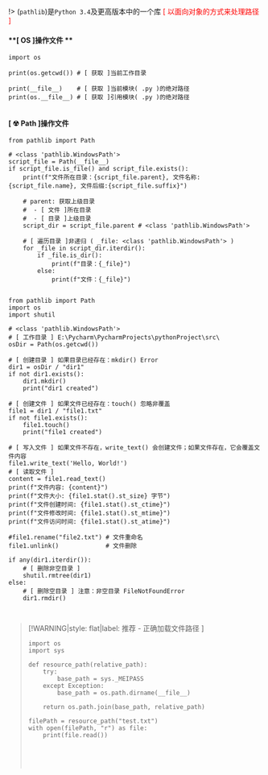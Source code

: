 <br/>

!> (`pathlib`)是`Python 3.4`及更高版本中的一个库 <span style='color:red'>[ 以面向对象的方式来处理路径 ]</span>

<!-- tabs:start -->

#### **[ OS ]操作文件 **

```shell
import os

print(os.getcwd()) # [ 获取 ]当前工作目录

print(__file__)    # [ 获取 ]当前模块( .py )的绝对路径
print(os.__file__) # [ 获取 ]引用模块( .py )的绝对路径


```



#### **[ ☢ Path ]操作文件**

```shell
from pathlib import Path
    
# <class 'pathlib.WindowsPath'>
script_file = Path(__file__)
if script_file.is_file() and script_file.exists():
    print(f"文件所在目录：{script_file.parent}, 文件名称: {script_file.name}, 文件后缀:{script_file.suffix}")

    # parent: 获取上级目录 
    #  - [ 文件 ]所在目录
    #  - [ 目录 ]上级目录
    script_dir = script_file.parent # <class 'pathlib.WindowsPath'>
    
    # [ 遍历目录 ]非递归 ( _file: <class 'pathlib.WindowsPath'> )
    for _file in script_dir.iterdir():
        if _file.is_dir():
            print(f"目录：{_file}")
        else:
            print(f"文件：{_file}")
                

```

```shell
from pathlib import Path
import os
import shutil

# <class 'pathlib.WindowsPath'>
# [ 工作目录 ] E:\Pycharm\PycharmProjects\pythonProject\src\
osDir = Path(os.getcwd())

# [ 创建目录 ] 如果目录已经存在：mkdir() Error
dir1 = osDir / "dir1"
if not dir1.exists():
    dir1.mkdir()
    print("dir1 created")

# [ 创建文件 ] 如果文件已经存在：touch() 忽略非覆盖
file1 = dir1 / "file1.txt"
if not file1.exists():
    file1.touch()
    print("file1 created")

# [ 写入文件 ] 如果文件不存在，write_text() 会创建文件；如果文件存在，它会覆盖文件内容
file1.write_text('Hello, World!')
# [ 读取文件 ]
content = file1.read_text()
print(f"文件内容: {content}")
print(f"文件大小: {file1.stat().st_size} 字节")
print(f"文件创建时间: {file1.stat().st_ctime}")
print(f"文件修改时间: {file1.stat().st_mtime}")
print(f"文件访问时间: {file1.stat().st_atime}")

#file1.rename("file2.txt") # 文件重命名
file1.unlink()             # 文件删除

if any(dir1.iterdir()):
    # [ 删除非空目录 ]
    shutil.rmtree(dir1)
else:
    # [ 删除空目录 ] 注意：非空目录 FileNotFoundError
    dir1.rmdir()

        
```



<!-- tabs:end -->



>[!WARNING|style: flat|label: 推荐 - 正确加载文件路径 ]
>
>```shell
>import os
>import sys
>
>def resource_path(relative_path):
>     try:
>         base_path = sys._MEIPASS
>     except Exception:
>         base_path = os.path.dirname(__file__)
>
>     return os.path.join(base_path, relative_path)
>
>filePath = resource_path("test.txt")
>with open(filePath, "r") as file:
>     print(file.read())
>        
>        
>```
>
><br/>
